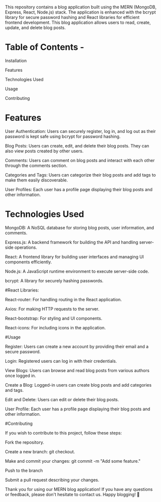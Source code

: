 This repository contains a blog application built using the MERN (MongoDB, Express, React, Node.js) stack. The application is enhanced with the bcrypt library for secure password hashing and React libraries for efficient frontend development. This blog application allows users to read, create, update, and delete blog posts.

# Table of Contents -

Installation

Features

Technologies Used

Usage

Contributing

# Features

User Authentication: Users can securely register, log in, and log out as their password is kept safe using bcrypt for password hashing.

Blog Posts: Users can create, edit, and delete their blog posts. They can also view posts created by other users.

Comments: Users can comment on blog posts and interact with each other through the comments section.

Categories and Tags: Users can categorize their blog posts and add tags to make them easily discoverable.

User Profiles: Each user has a profile page displaying their blog posts and other information.

# Technologies Used

MongoDB: A NoSQL database for storing blog posts, user information, and comments.

Express.js: A backend framework for building the API and handling server-side operations.

React: A frontend library for building user interfaces and managing UI components efficiently.

Node.js: A JavaScript runtime environment to execute server-side code.

bcrypt: A library for securely hashing passwords.

#React Libraries:

React-router: For handling routing in the React application.

Axios: For making HTTP requests to the server.

React-bootstrap: For styling and UI components.

React-icons: For including icons in the application.

#Usage

Register: Users can create a new account by providing their email and a secure password.

Login: Registered users can log in with their credentials.

View Blogs: Users can browse and read blog posts from various authors once logged in.

Create a Blog: Logged-in users can create blog posts and add categories and tags.

Edit and Delete: Users can edit or delete their blog posts.

User Profile: Each user has a profile page displaying their blog posts and other information.

#Contributing

If you wish to contribute to this project, follow these steps:

Fork the repository.

Create a new branch: git checkout.

Make and commit your changes: git commit -m "Add some feature."

Push to the branch

Submit a pull request describing your changes.


Thank you for using our MERN blog application! If you have any questions or feedback, please don't hesitate to contact us. Happy blogging! 🚀
